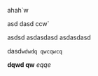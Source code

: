 









ahah`w

asd
dasd
ccw`

asdsd
asdasdasd
asdasdasd

dasd`wdwdq qwcqwcq`

**dqwd qw** _eqqe_
